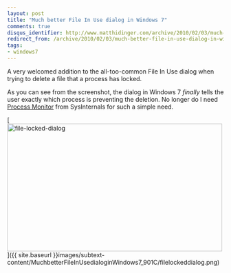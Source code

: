 ```yaml
---
layout: post
title: "Much better File In Use dialog in Windows 7"
comments: true
disqus_identifier: http://www.matthidinger.com/archive/2010/02/03/much-better-file-in-use-dialog-in-windows-7.aspx
redirect_from: /archive/2010/02/03/much-better-file-in-use-dialog-in-windows-7.aspx/
tags: 
- windows7
---
```

A very welcomed addition to the all-too-common File In Use dialog when trying to delete a file that a process has locked.

As you can see from the screenshot, the dialog in Windows 7 *finally* tells the user exactly which process is preventing the deletion. No longer do I need [Process Monitor](http://technet.microsoft.com/en-us/sysinternals/bb896645.aspx) from SysInternals for such a simple need.

[<img src="{{ site.baseurl }}images/subtext-content/MuchbetterFileInUsedialoginWindows7_901C/filelockeddialog_thumb.png" title="file-locked-dialog" alt="file-locked-dialog" width="500" height="297" />]({{ site.baseurl }}images/subtext-content/MuchbetterFileInUsedialoginWindows7_901C/filelockeddialog.png)

 

